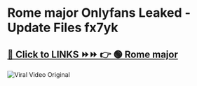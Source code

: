 
 # Rome major Onlyfans Leaked - Update Files fx7yk

## <h2><a href="https://clipsfans.com/Rome_major&ref=git">🔗 Click to LINKS ⏩⏩ 👉 🟢 Rome major </a></h2>

<a href="https://clipsfans.com/Rome_major&ref=git" rel="nofollow" data-target="animated-image.originalLink"><img src="https://i.ibb.co.com/xMMVF88/686577567.gif" alt="Viral Video Original" style="max-width: 100%; display: inline-block;" data-target="animated-image.originalImage"></a>


